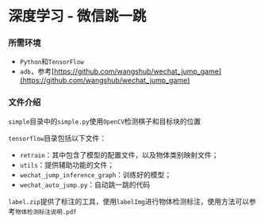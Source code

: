 # 深度学习 - 微信跳一跳

### 所需环境

- `Python`和`TensorFlow`
- `adb`，参考[https://github.com/wangshub/wechat_jump_game](https://github.com/wangshub/wechat_jump_game)

### 文件介绍

`simple`目录中的`simple.py`使用`OpenCV`检测棋子和目标块的位置
 
`tensorflow`目录包括以下文件：

- `retrain`：其中包含了模型的配置文件，以及物体类别映射文件；
- `utils`：提供辅助功能的文件；
- `wechat_jump_inference_graph`：训练好的模型；
- `wechat_auto_jump.py`：自动跳一跳的代码

`label.zip`提供了标注的工具，使用`labelImg`进行物体检测标注，使用方法可以参考`物体检测标注说明.pdf`